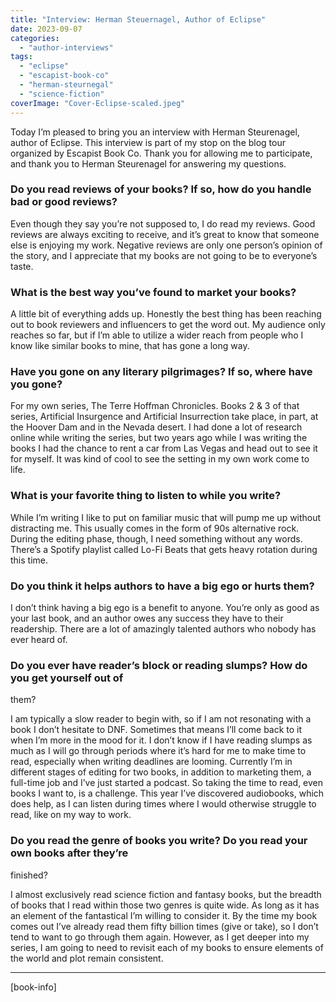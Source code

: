 ```yaml
---
title: "Interview: Herman Steuernagel, Author of Eclipse"
date: 2023-09-07
categories: 
  - "author-interviews"
tags: 
  - "eclipse"
  - "escapist-book-co"
  - "herman-steurnegal"
  - "science-fiction"
coverImage: "Cover-Eclipse-scaled.jpeg"
---
```


Today I’m pleased to bring you an interview with Herman Steurenagel, author of Eclipse. This interview is part of my stop on the blog tour organized by Escapist Book Co. Thank you for allowing me to participate, and thank you to Herman Steurenagel for answering my questions.

### Do you read reviews of your books? If so, how do you handle bad or good reviews?

Even though they say you’re not supposed to, I do read my reviews. Good reviews are always exciting to receive, and it’s great to know that someone else is enjoying my work. Negative reviews are only one person’s opinion of the story, and I appreciate that my books are not going to be to everyone’s taste.

### What is the best way you’ve found to market your books?

A little bit of everything adds up. Honestly the best thing has been reaching out to book reviewers and influencers to get the word out. My audience only reaches so far, but if I’m able to utilize a wider reach from people who I know like similar books to mine, that has gone a long way.

### Have you gone on any literary pilgrimages? If so, where have you gone?

For my own series, The Terre Hoffman Chronicles. Books 2 & 3 of that series, Artificial Insurgence and Artificial Insurrection take place, in part, at the Hoover Dam and in the Nevada desert. I had done a lot of research online while writing the series, but two years ago while I was writing the books I had the chance to rent a car from Las Vegas and head out to see it for myself. It was kind of cool to see the setting in my own work come to life.

### What is your favorite thing to listen to while you write?

While I’m writing I like to put on familiar music that will pump me up without distracting me. This usually comes in the form of 90s alternative rock. During the editing phase, though, I need something without any words. There’s a Spotify playlist called Lo-Fi Beats that gets heavy rotation during this time.

### Do you think it helps authors to have a big ego or hurts them?

I don’t think having a big ego is a benefit to anyone. You’re only as good as your last book, and an author owes any success they have to their readership. There are a lot of amazingly talented authors who nobody has ever heard of.

### Do you ever have reader’s block or reading slumps? How do you get yourself out of  
them?

I am typically a slow reader to begin with, so if I am not resonating with a book I don’t hesitate to DNF. Sometimes that means I’ll come back to it when I’m more in the mood for it. I don’t know if I have reading slumps as much as I will go through periods where it’s hard for me to make time to read, especially when writing deadlines are looming. Currently I’m in different stages of editing for two books, in addition to marketing them, a full-time job and I’ve just started a podcast. So taking the time to read, even books I want to, is a challenge. This year I’ve discovered audiobooks, which does help, as I can listen during times where I would otherwise struggle to read, like on my way to work.

### Do you read the genre of books you write? Do you read your own books after they’re  
finished?

I almost exclusively read science fiction and fantasy books, but the breadth of books that I read within those two genres is quite wide. As long as it has an element of the fantastical I’m willing to consider it. By the time my book comes out I’ve already read them fifty billion times (give or take), so I don’t tend to want to go through them again. However, as I get deeper into my series, I am going to need to revisit each of my books to ensure elements of the world and plot remain consistent.

* * *

\[book-info\]
